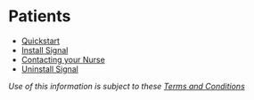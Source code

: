 # Patients

* [Quickstart](documents/cvt_patient_quickstart.pdf)
* [Install Signal](documents/cvt_patient_install.pdf)
* [Contacting your Nurse](documents/cvt_patient_text_hcw.pdf)
* [Uninstall Signal](documents/cvt_patient_unregister.pdf)

*Use of this information is subject to these [Terms and Conditions](legal.md)* 